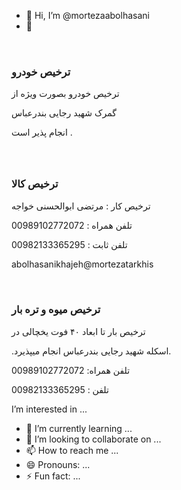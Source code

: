 - 👋 Hi, I’m @mortezaabolhasani
- 👀<!-- wp:template-part {"slug":"header","theme":"pub/assembler","tagName":"header"} /-->

<!-- wp:group {"tagName":"main","style":{"spacing":{"blockGap":"0"}}} -->
<main class="wp-block-group"><!-- wp:group {"metadata":{"name":"Services"},"align":"full","style":{"spacing":{"padding":{"top":"calc( 0.5 * var(\u002d\u002dwp\u002d\u002dstyle\u002d\u002droot\u002d\u002dpadding-right, var(\u002d\u002dwp\u002d\u002dcustom\u002d\u002dgap\u002d\u002dhorizontal)))","bottom":"calc( 0.5 * var(\u002d\u002dwp\u002d\u002dstyle\u002d\u002droot\u002d\u002dpadding-right, var(\u002d\u002dwp\u002d\u002dcustom\u002d\u002dgap\u002d\u002dhorizontal)))","left":"var(\u002d\u002dwp\u002d\u002dstyle\u002d\u002droot\u002d\u002dpadding-left, var(\u002d\u002dwp\u002d\u002dcustom\u002d\u002dgap\u002d\u002dhorizontal))","right":"var(\u002d\u002dwp\u002d\u002dstyle\u002d\u002droot\u002d\u002dpadding-right, var(\u002d\u002dwp\u002d\u002dcustom\u002d\u002dgap\u002d\u002dhorizontal))"},"margin":{"top":"0","bottom":"0"}}},"className":"alignfull","layout":{"type":"constrained","justifyContent":"center"}} -->
<div class="wp-block-group alignfull" style="margin-top:0;margin-bottom:0;padding-top:calc( 0.5 * var(--wp--style--root--padding-right, var(--wp--custom--gap--horizontal)));padding-right:var(--wp--style--root--padding-right, var(--wp--custom--gap--horizontal));padding-bottom:calc( 0.5 * var(--wp--style--root--padding-right, var(--wp--custom--gap--horizontal)));padding-left:var(--wp--style--root--padding-left, var(--wp--custom--gap--horizontal))"><!-- wp:spacer {"height":"calc( 0.25 * var(\u002d\u002dwp\u002d\u002dstyle\u002d\u002droot\u002d\u002dpadding-right, var(\u002d\u002dwp\u002d\u002dcustom\u002d\u002dgap\u002d\u002dhorizontal)))"} -->
<div style="height:calc( 0.25 * var(--wp--style--root--padding-right, var(--wp--custom--gap--horizontal)))" aria-hidden="true" class="wp-block-spacer"></div>
<!-- /wp:spacer -->

<!-- wp:columns {"align":"wide","style":{"spacing":{"blockGap":{"top":"var:preset|spacing|50","left":"var:preset|spacing|30"}}}} -->
<div class="wp-block-columns alignwide"><!-- wp:column -->
<div class="wp-block-column"><!-- wp:image {"id":51,"aspectRatio":"4/3","scale":"cover","sizeSlug":"large","linkDestination":"none","style":{"color":[]}} -->
<figure class="wp-block-image size-large"><img src="https://mak201.files.wordpress.com/2024/04/screenshot_dbb2dbb0dbb2dbb4dbb0dbb2dbb2dbb7-dbb2dbb1dbb4dbb3dbb0dbb6_instagram.jpg?w=720" alt="" class="wp-image-51" style="aspect-ratio:4/3;object-fit:cover" /></figure>
<!-- /wp:image -->

<!-- wp:spacer {"height":"4px"} -->
<div style="height:4px" aria-hidden="true" class="wp-block-spacer"></div>
<!-- /wp:spacer -->

<!-- wp:heading {"level":3,"fontSize":"medium"} -->
<h3 class="wp-block-heading has-medium-font-size">ترخیص خودرو</h3>
<!-- /wp:heading -->

<!-- wp:paragraph -->
<p>ترخیص خودرو بصورت ویژه از </p>
<!-- /wp:paragraph -->

<!-- wp:paragraph -->
<p>گمرک  شهید رجایی بندرعباس</p>
<!-- /wp:paragraph -->

<!-- wp:paragraph -->
<p> انجام پذیر است .</p>
<!-- /wp:paragraph -->

<!-- wp:heading {"level":3,"fontSize":"medium"} -->
<h3 class="wp-block-heading has-medium-font-size"> </h3>
<!-- /wp:heading --></div>
<!-- /wp:column -->

<!-- wp:column -->
<div class="wp-block-column"><!-- wp:image {"id":52,"aspectRatio":"4/3","scale":"cover","sizeSlug":"large","linkDestination":"none","style":{"color":[]}} -->
<figure class="wp-block-image size-large"><img src="https://mak201.files.wordpress.com/2024/04/inshot_dbb2dbb0dbb2dbb4dbb0dbb4dbb0dbb3_dbb0dbb0dbb1dbb7dbb5dbb4dbb3dbb4dbb7.jpg?w=1024" alt="" class="wp-image-52" style="aspect-ratio:4/3;object-fit:cover" /></figure>
<!-- /wp:image -->

<!-- wp:spacer {"height":"4px"} -->
<div style="height:4px" aria-hidden="true" class="wp-block-spacer"></div>
<!-- /wp:spacer -->

<!-- wp:heading {"level":3,"fontSize":"medium"} -->
<h3 class="wp-block-heading has-medium-font-size"> ترخیص کالا</h3>
<!-- /wp:heading -->

<!-- wp:group {"layout":{"type":"default"}} -->
<div class="wp-block-group"><!-- wp:paragraph -->
<p>ترخیص کار :  مرتضی ابوالحسنی خواجه </p>
<!-- /wp:paragraph --></div>
<!-- /wp:group -->

<!-- wp:paragraph -->
<p>تلفن همراه :       00989102772072</p>
<!-- /wp:paragraph -->

<!-- wp:paragraph -->
<p>تلفن ثابت :       00982133365295</p>
<!-- /wp:paragraph -->

<!-- wp:paragraph -->
<p>abolhasanikhajeh@mortezatarkhis</p>
<!-- /wp:paragraph --></div>
<!-- /wp:column -->

<!-- wp:column -->
<div class="wp-block-column"><!-- wp:image {"id":53,"aspectRatio":"4/3","scale":"cover","sizeSlug":"large","linkDestination":"none","style":{"color":[]}} -->
<figure class="wp-block-image size-large"><img src="https://mak201.files.wordpress.com/2024/04/screenshot_dbb2dbb0dbb2dbb4dbb0dbb2dbb1dbb6-dbb0dbb3dbb2dbb9dbb1dbb6_google.jpg?w=720" alt="" class="wp-image-53" style="aspect-ratio:4/3;object-fit:cover" /></figure>
<!-- /wp:image -->

<!-- wp:spacer {"height":"4px"} -->
<div style="height:4px" aria-hidden="true" class="wp-block-spacer"></div>
<!-- /wp:spacer -->

<!-- wp:heading {"level":3,"fontSize":"medium"} -->
<h3 class="wp-block-heading has-medium-font-size">ترخیص میوه و تره بار</h3>
<!-- /wp:heading -->

<!-- wp:group {"layout":{"type":"default"}} -->
<div class="wp-block-group"><!-- wp:paragraph -->
<p>ترخیص بار تا ابعاد ۴۰ فوت یخچالی در </p>
<!-- /wp:paragraph --></div>
<!-- /wp:group -->

<!-- wp:paragraph -->
<p>.اسکله شهید رجایی بندرعباس انجام میپذیرد.</p>
<!-- /wp:paragraph -->

<!-- wp:paragraph -->
<p>    تلفن همراه:        00989102772072</p>
<!-- /wp:paragraph -->

<!-- wp:paragraph -->
<p>   تلفن :               00982133365295</p>
<!-- /wp:paragraph --></div>
<!-- /wp:column --></div>
<!-- /wp:columns -->

<!-- wp:spacer {"height":"calc( 0.25 * var(\u002d\u002dwp\u002d\u002dstyle\u002d\u002droot\u002d\u002dpadding-right, var(\u002d\u002dwp\u002d\u002dcustom\u002d\u002dgap\u002d\u002dhorizontal)))"} -->
<div style="height:calc( 0.25 * var(--wp--style--root--padding-right, var(--wp--custom--gap--horizontal)))" aria-hidden="true" class="wp-block-spacer"></div>
<!-- /wp:spacer --></div>
<!-- /wp:group --></main>
<!-- /wp:group -->

<!-- wp:template-part {"slug":"footer","theme":"pub/assembler","tagName":"footer","className":"site-footer-container"} /-->

 I’m interested in ...
- 🌱 I’m currently learning ...
- 💞️ I’m looking to collaborate on ...
- 📫 How to reach me ...
- 😄 Pronouns: ...
- ⚡ Fun fact: ...

<!---
mortezaabolhasani/mortezaabolhasani is a ✨ special ✨ repository because its `README.md` (this file) appears on your GitHub profile.
You can click the Preview link to take a look at your changes.
--->

